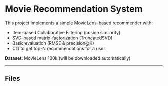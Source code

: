 # Movie Recommendation System

This project implements a simple MovieLens-based recommender with:
- Item-based Collaborative Filtering (cosine similarity)
- SVD-based matrix-factorization (TruncatedSVD)
- Basic evaluation (RMSE & precision@K)
- CLI to get top-N recommendations for a user

**Dataset**: MovieLens 100k (will be downloaded automatically)

---

## Files
